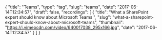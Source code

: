 {
  "title": "Teams",
  "type": "tag",
  "slug": "teams",
  "date": "2017-06-14T12:34:57",
  "draft": false,
  "recordings": [
    {
      "title": "What a SharePoint expert should know about Microsoft Teams ",
      "slug": "what-a-sharepoint-expert-should-know-about-microsoft-teams",
      "thumbnail": "https://i.vimeocdn.com/video/640017038_295x166.jpg",
      "date": "2017-06-14T12:34:57"
    }
  ]
}